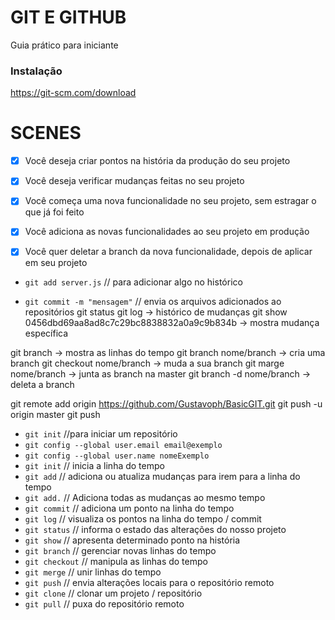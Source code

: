 # GIT E GITHUB

Guia prático para iniciante

### Instalação

https://git-scm.com/download

# SCENES

- [x] Você deseja criar pontos na história da produção do seu projeto
- [x] Você deseja verificar mudanças feitas no seu projeto

- [x] Você começa uma nova funcionalidade no seu projeto, sem estragar o que já foi feito
- [x] Você adiciona as novas funcionalidades ao seu projeto em produção
- [x] Você quer deletar a branch da nova funcionalidade, depois de aplicar em seu projeto

- `git add server.js` // para adicionar algo no histórico

- `git commit -m "mensagem"` // envia os arquivos adicionados ao repositórios
git status
git log -> histórico de mudanças
git show 0456dbd69aa8ad8c7c29bc8838832a0a9c9b834b -> mostra mudança específica

git branch -> mostra as linhas do tempo
git branch nome/branch -> cria uma branch
git checkout nome/branch -> muda a sua branch
git marge nome/branch -> junta as branch na master
git branch -d nome/branch -> deleta a branch

git remote add origin https://github.com/Gustavoph/BasicGIT.git
git push -u origin master
git push

- `git init` //para iniciar um repositório
- `git config --global user.email email@exemplo`
- `git config --global user.name nomeExemplo`
- `git init` // inicia a linha do tempo
- `git add` // adiciona ou atualiza mudanças para irem para a linha do tempo
- `git add.` // Adiciona todas as mudanças ao mesmo tempo
- `git commit` // adiciona um ponto na linha do tempo
- `git log` // visualiza os pontos na linha do tempo / commit
- `git status` // informa o estado das alterações do nosso projeto
- `git show` // apresenta determinado ponto na história
- `git branch` // gerenciar novas linhas do tempo
- `git checkout` // manipula as linhas do tempo
- `git merge` // unir linhas do tempo
- `git push` // envia alterações locais para o repositório remoto
- `git clone` // clonar um projeto / repositório
- `git pull` // puxa do repositório remoto
